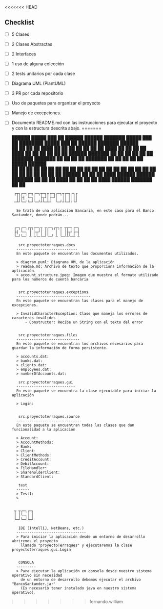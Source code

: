 <<<<<<< HEAD
## Checklist
* [ ] 5 Clases
* [ ] 2 Clases Abstractas
* [ ] 2 Interfaces
* [ ] 1 uso de alguna colección
* [ ] 2 tests unitarios por cada clase
* [ ] Diagrama UML (PlantUML)
* [ ] 3 PR por cada repositorio
* [ ] Uso de paquetes para organizar el proyecto 
* [ ] Manejo de excepciones.
* [ ] Documento README.md con las instrucciones para ejecutar el proyecto y con la estructura descrita abajo.
=======

    ██████   █████  ███    ██  ██████  ██████      ███████  █████  ███    ██ ████████  █████  ███    ██ ██████  ███████ ██████  
    ██   ██ ██   ██ ████   ██ ██      ██    ██     ██      ██   ██ ████   ██    ██    ██   ██ ████   ██ ██   ██ ██      ██   ██
    ██████  ███████ ██ ██  ██ ██      ██    ██     ███████ ███████ ██ ██  ██    ██    ███████ ██ ██  ██ ██   ██ █████   ██████  
    ██   ██ ██   ██ ██  ██ ██ ██      ██    ██          ██ ██   ██ ██  ██ ██    ██    ██   ██ ██  ██ ██ ██   ██ ██      ██   ██
    ██████  ██   ██ ██   ████  ██████  ██████      ███████ ██   ██ ██   ████    ██    ██   ██ ██   ████ ██████  ███████ ██   ██ 


       ┌┬┐┌─┐┌─┐┌─┐┬─┐┬┌─┐┌─┐┬┌─┐┌┐┌
        ││├┤ └─┐│  ├┬┘│├─┘│  ││ ││││
       ─┴┘└─┘└─┘└─┘┴└─┴┴  └─┘┴└─┘┘└┘

        Se trata de una aplicación Bancaria, en este caso para el Banco Santander, donde podrán...


       ┌─┐┌─┐┌┬┐┬─┐┬ ┬┌─┐┌┬┐┬ ┬┬─┐┌─┐
       ├┤ └─┐ │ ├┬┘│ ││   │ │ │├┬┘├─┤
       └─┘└─┘ ┴ ┴└─└─┘└─┘ ┴ └─┘┴└─┴ ┴

	     src.proyectoterraques.docs
		----------------------------
        En este paquete se encuentran los documentos utilizados.       

		> diagram.puml: Diagrama UML de la aplicación
        > readme.md: Archivo de texto que proporciona información de la aplicación.
        > account_structure.jpeg: Imagen que muestra el formato utilizado para los números de cuenta bancaria
		
		
	     src.proyectoterraques.exceptions
		----------------------------------
        En este paquete se encuentran las clases para el manejo de excepciones.

		> InvalidCharacterException: Clase que maneja los errores de caracteres inválidos
		    - Constructor: Recibe un String con el texto del error


	     src.proyectoterraques.files
		-----------------------------
        En este paquete se encuentran los archivos necesarios para guardar la información de forma persistente.

        > accounts.dat:
        > banks.dat:
        > clients.dat:
        > employees.dat:
        > numberOfAccounts.dat: 
	     
         src.proyectoterraques.gui
		---------------------------
        En este paquete se encuentra la clase ejecutable para iniciar la aplicación

        > Login: 


	     src.proyectoterraques.source
		------------------------------
        En este paquete se encuentran todas las clases que dan funcionalidad a la aplicación

        > Account:
        > AccountMethods:
        > Bank:
        > Client:
        > ClientMethods:
        > CreditAccount:
        > DebitAccount:
        > FileHandler:
        > ShareholderClient:
        > StandardClient:

	     test
		------
        > Test1: 
        >


       ┬ ┬┌─┐┌─┐
       │ │└─┐│ │
       └─┘└─┘└─┘
		
		 IDE (IntelliJ, NetBeans, etc.)
		--------------------------------	
		> Para iniciar la aplicación desde un entorno de desarrollo abriremos el proyecto
          llamado "proyectoTerraques" y ejecutaremos la clase proyectoterraques.gui.Login
		
		
		 CONSOLA
		---------	
		> Para ejecutar la aplicación en consola desde nuestro sistema operativo sin necesidad
          de un entorno de desarrollo debemos ejecutar el archivo "BancoSantander.jar"
          (Es necesario tener instalado java en nuestro sistema operativo).
>>>>>>> fernando.william
